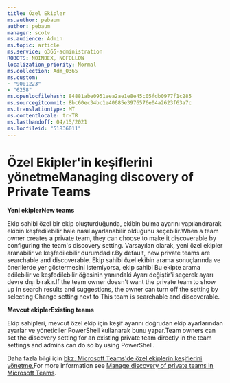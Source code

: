 ```yaml
---
title: Özel Ekipler
ms.author: pebaum
author: pebaum
manager: scotv
ms.audience: Admin
ms.topic: article
ms.service: o365-administration
ROBOTS: NOINDEX, NOFOLLOW
localization_priority: Normal
ms.collection: Adm_O365
ms.custom:
- "9001223"
- "6258"
ms.openlocfilehash: 84881abe0951eea2ae1e8e45c05fdb0977f1c285
ms.sourcegitcommit: 8bc60ec34bc1e40685e3976576e04a2623f63a7c
ms.translationtype: MT
ms.contentlocale: tr-TR
ms.lasthandoff: 04/15/2021
ms.locfileid: "51836011"
---
```

# <a name="managing-discovery-of-private-teams"></a><span data-ttu-id="8f17a-102">Özel Ekipler'in keşiflerini yönetme</span><span class="sxs-lookup"><span data-stu-id="8f17a-102">Managing discovery of Private Teams</span></span>

<span data-ttu-id="8f17a-103">**Yeni ekipler**</span><span class="sxs-lookup"><span data-stu-id="8f17a-103">**New teams**</span></span>

<span data-ttu-id="8f17a-104">Ekip sahibi özel bir ekip oluşturduğunda, ekibin bulma ayarını yapılandırarak ekibin keşfedilebilir hale nasıl ayarlanabilir olduğunu seçebilir.</span><span class="sxs-lookup"><span data-stu-id="8f17a-104">When a team owner creates a private team, they can choose to make it discoverable by configuring the team's discovery setting.</span></span> <span data-ttu-id="8f17a-105">Varsayılan olarak, yeni özel ekipler aranabilir ve keşfedilebilir durumdadır.</span><span class="sxs-lookup"><span data-stu-id="8f17a-105">By default, new private teams are searchable and discoverable.</span></span> <span data-ttu-id="8f17a-106">Ekip sahibi özel ekibin arama sonuçlarında ve önerilerde yer göstermesini istemiyorsa, ekip sahibi Bu ekipte arama edilebilir ve keşfedilebilir öğesinin yanındaki Ayarı değiştir'i seçerek ayarı devre dışı bırakır.</span><span class="sxs-lookup"><span data-stu-id="8f17a-106">If the team owner doesn't want the private team to show up in search results and suggestions, the owner can turn off the setting by selecting Change setting next to This team is searchable and discoverable.</span></span>  

<span data-ttu-id="8f17a-107">**Mevcut ekipler**</span><span class="sxs-lookup"><span data-stu-id="8f17a-107">**Existing teams**</span></span>

<span data-ttu-id="8f17a-108">Ekip sahipleri, mevcut özel ekip için keşif ayarını doğrudan ekip ayarlarından ayarlar ve yöneticiler PowerShell kullanarak bunu yapar.</span><span class="sxs-lookup"><span data-stu-id="8f17a-108">Team owners can set the discovery setting for an existing private team directly in the team settings and admins can do so by using PowerShell.</span></span>  

<span data-ttu-id="8f17a-109">Daha fazla bilgi için [bkz. Microsoft Teams'de özel ekiplerin keşiflerini yönetme.](https://docs.microsoft.com/microsoftteams/manage-discovery-of-private-teams)</span><span class="sxs-lookup"><span data-stu-id="8f17a-109">For more information see  [Manage discovery of private teams in Microsoft Teams](https://docs.microsoft.com/microsoftteams/manage-discovery-of-private-teams).</span></span>
